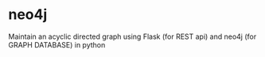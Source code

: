 # neo4j
Maintain an acyclic directed graph using Flask (for REST api) and neo4j (for GRAPH DATABASE) in python
